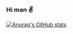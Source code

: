 ### Hi man ✌️ 
[![Anurag's GitHub stats](https://github-readme-stats.vercel.app/api?username=boymelancholy&count_private=true&show_icons=true&theme=buefy)](https://github.com/anuraghazra/github-readme-stats)<br>
<!--
**boymelancholy/boymelancholy** is a ✨ _special_ ✨ repository because its `README.md` (this file) appears on your GitHub profile.

Here are some ideas to get you started:

- 🔭 I’m currently working on ...
- 🌱 I’m currently learning ...
- 👯 I’m looking to collaborate on ...
- 🤔 I’m looking for help with ...
- 💬 Ask me about ...
- 📫 How to reach me: ...
- 😄 Pronouns: ...
- ⚡ Fun fact: ...
-->
